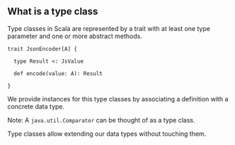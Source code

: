## What is a type class

Type classes in Scala are represented by a trait with at least one type 
parameter and one or more abstract methods.

    trait JsonEncoder[A] {
    
      type Result <: JsValue
    
      def encode(value: A): Result
    
    }

We provide instances for this type classes by associating a definition with a concrete data type.

Note:
A `java.util.Comparator` can be thought of as a type class.

Type classes allow extending our data types without touching them.